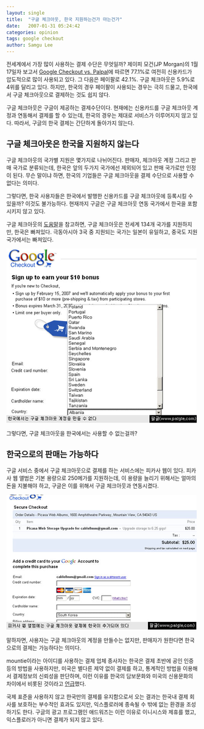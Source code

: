 ```yaml
---
layout: single
title:  "구글 체크아웃, 한국 지원하는건가 마는건가"
date:   2007-01-31 05:24:42
categories: opinion
tags: google checkout
author: Samgu Lee
---
```

전세계에서 가장 많이 사용하는 결제 수단은 무엇일까? 제이피 모건(JP Morgan)의 1월 17일자 보고서 [Google Checkout vs. Palpal](http://pull.jpmorgan-research.com/cgi-bin/pull/DocPull/575-50AE/11592130/Online_Shopping_and_Payment_Survey_011707_1_.pdf)에 따르면 77.1%로 여전히 신용카드가 압도적으로 많이 사용되고 있다. 그 다음은 페이팔로 42.1%. 구글 체크아웃은 5.9%로 4위를 달리고 있다. 하지만, 한국의 경우 페이팔이 사용되는 경우는 극히 드물고, 한국에서 구글 체크아웃으로 결제하는 것도 쉽지 않다.

구글 체크아웃은 구글이 제공하는 결제수단이다. 현재에는 신용카드를 구글 체크아웃 계정과 연동해서 결제를 할 수 있는데, 한국의 경우는 제대로 서비스가 이루어지지 않고 있다. 따라서, 구글의 한국 결제는 간단하게 돌아가지 않는다.

## 구글 체크아웃은 한국을 지원하지 않는다

구글 체크아웃의 국가별 지원은 몇가지로 나뉘어진다. 판매자, 체크아웃 계정 그리고 판매 국가로 분류되는데, 한국은 앞의 두가지 국가에선 제외되어 있고 판매 국가로만 인정이 된다. 무슨 말이냐 하면, 한국의 기업들은 구글 체크아웃을 결제 수단으로 사용할 수 없다는 의미다.

그렇다면, 한국 사용자들은 한국에서 발행한 신용카드를 구글 체크아웃에 등록시킬 수 있을까? 이것도 불가능하다. 현재까지 구글은 구글 체크아웃 연동 국가에서 한국을 포함시키지 않고 있다.

구글 체크아웃의 [도움말](http://checkout.google.com/support/bin/answer.py?answer=48115)을 참고하면, 구글 체크아웃은 전세계 134개 국가를 지원하지만, 한국은 빠져있다. 극동아시아 3국 중 지원되는 국가는 일본이 유일하고, 중국도 지원 국가에서는 빠져있다.

![한국에서는 구글 체크아웃 계정을 만들 수 없다](/assets/i-can-not-create-google-checkout-account.jpg)

그렇다면, 구글 체크아웃을 한국에서는 사용할 수 없는걸까?

## 한국으로의 판매는 가능하다

구글 서비스 중에서 구글 체크아웃으로 결제를 하는 서비스에는 피카사 웹이 있다. 피카사 웹 앨범은 기본 용량으로 250메가를 지원하는데, 이 용량을 늘리기 위해서는 얼마의 돈을 지불해야 하고, 구글은 이를 위해서 구글 체크아웃과 연동시켰다.

![피카사에 나오는 체크아웃, 한국을 지원한다.](/assets/able-to-pay-picasaweb-in-korea.jpg)

말하자면, 사용자는 구글 체크아웃의 계정을 만들수는 없지만, 판매자가 원한다면 한국으로의 결제는 가능하다는 의미다.

mountie이라는 아이디를 사용하는 결제 업체 종사자는 한국은 결제 초반에 공인 인증등의 방법을 사용하지만, 미국은 별다른 제약 없이 결제를 하고, 통계적인 방법을 이용해서 결제정보의 신뢰성을 판단하며, 이런 이유를 한국의 담보문화와 미국의 신용문화의 차이에서 비롯된 것이라고 [언급](http://open.unfix.net/2006/09/07/46/)했다.

국제 표준을 사용하지 않고 한국만의 결제를 유지함으로서 오는 결과는 한국내 결제 회사를 보호하는 부수적인 효과도 있지만, 익스플로러에 종속될 수 밖에 없는 환경을 조성하기도 한다. 구글의 광고 프로그램인 애드워즈는 이런 이유로 이니시스와 제휴를 했고, 익스플로러가 아니면 결제가 되지 않고 있다.

